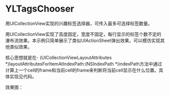 # YLTagsChooser
用UICollectionView实现的兴趣标签选择器，可传入最多可选择标签数量。

用UICollectionView实现了高度固定，宽度不固定，每行显示的标签个数不定的瀑布流效果。本示例只简单展示了类似UIActionSheet弹出效果。可以模仿实现其他类似效果。

核心思想就是在- (UICollectionViewLayoutAttributes *)layoutAttributesForItemAtIndexPath:(NSIndexPath *)indexPath方法中通过计算上一个cell的frame和当前cell的frame来判断将当前cell显示在什么位置。具体实现见代码。

效果图：
[](https://github.com/lqcjdx/YLTagsChooser/blob/master/YLTagsChooser.gif)


